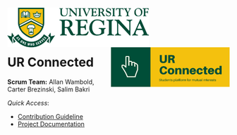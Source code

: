 <p>
  <img align="left" src="./RAW/Images/UofR logo.jpg" alt="U of R logo" height="90px"/>
  <img align="right" src="./RAW/Images/UR Connected Logo.png" alt="eHealth logo" height="90px"/>
</p>
<br/><br/><br/><br/>

# UR Connected

**Scrum Team:** Allan Wambold, Carter Brezinski, Salim Bakri

*Quick Access*:

* [Contribution Guideline](./CONTRIBUTING.md)
* [Project Documentation](./DOCUMENT.md)